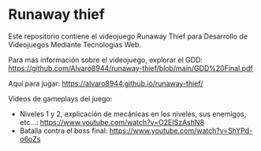 # Runaway thief

Este repositorio contiene el videojuego Runaway Thief para Desarrollo de Videojuegos Mediante Tecnologias Web.

Para más información sobre el videojuego, explorar el GDD: https://github.com/Alvaro8944/runaway-thief/blob/main/GDD%20Final.pdf

Aquí para jugar: https://alvaro8944.github.io/runaway-thief/

Vídeos de gameplays del juego:
- Niveles 1 y 2, explicación de mecánicas en los niveles, sus enemigos, etc...: https://www.youtube.com/watch?v=O2EISzAshN8
- Batalla contra el boss final: https://www.youtube.com/watch?v=ShYPd-o6oZs
